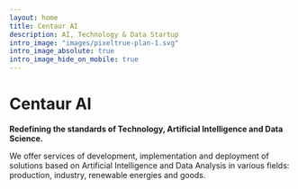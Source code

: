 ```yaml
---
layout: home
title: Centaur AI 
description: AI, Technology & Data Startup
intro_image: "images/pixeltrue-plan-1.svg"
intro_image_absolute: true
intro_image_hide_on_mobile: true
---
```


# Centaur AI

**Redefining the standards of Technology, Artificial Intelligence and Data Science.**

We offer services of development, implementation and deployment of solutions based on Artificial Intelligence and Data Analysis in various fields: production, industry, renewable energies and goods.



